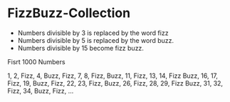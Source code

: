 # FizzBuzz-Collection

- Numbers divisible by 3 is replaced by the word fizz
- Numbers divisible by 5 is replaced by the word buzz.
- Numbers divisible by 15 become fizz buzz.

Fisrt 1000 Numbers

1, 2, Fizz, 4, Buzz, Fizz, 7, 8, Fizz, Buzz, 11, Fizz, 13, 14, Fizz Buzz, 16, 17, Fizz, 19, Buzz, Fizz, 22, 23, Fizz, Buzz, 26, Fizz, 28, 29, Fizz Buzz, 31, 32, Fizz, 34, Buzz, Fizz, ...